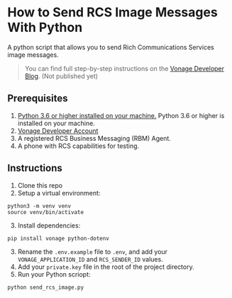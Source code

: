 # How to Send RCS Image Messages With Python
A python script that allows you to send Rich Communications Services image messages.

> You can find full step-by-step instructions on the [Vonage Developer Blog](#). (Not published yet)



## Prerequisites 
1. [Python 3.6 or higher installed on your machine.](https://www.python.org/downloads/) Python 3.6 or higher is installed on your machine. 
2. [Vonage Developer Account](https://developer.vonage.com/sign-up)
3. A registered RCS Business Messaging (RBM) Agent.
4. A phone with RCS capabilities for testing.



## Instructions
1. Clone this repo
2. Setup a virtual environment:
```
python3 -m venv venv
source venv/bin/activate
```
3. Install dependencies:
```
pip install vonage python-dotenv
```
3. Rename the `.env.example` file to `.env`, and add your `VONAGE_APPLICATION_ID` and `RCS_SENDER_ID` values.
4. Add your `private.key` file in the root of the project directory.
5. Run your Python scriopt:
```
python send_rcs_image.py
```

